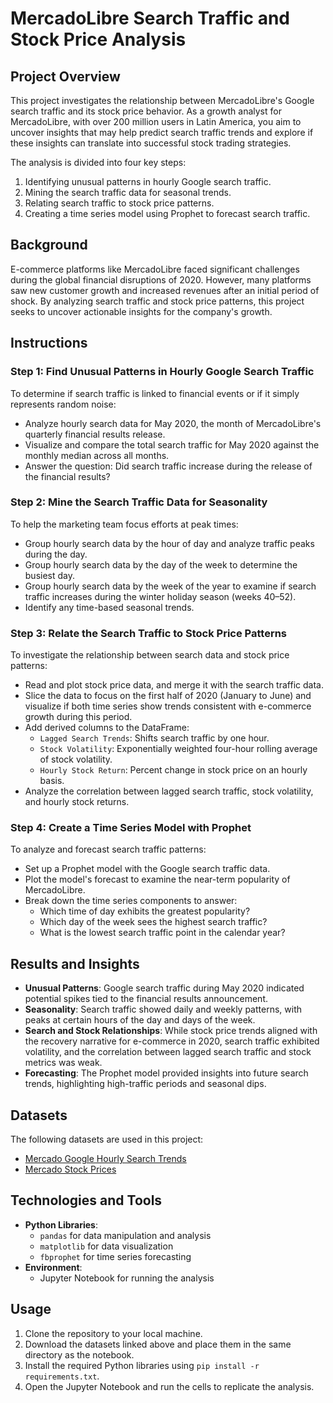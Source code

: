 # MercadoLibre Search Traffic and Stock Price Analysis

## Project Overview

This project investigates the relationship between MercadoLibre's Google search traffic and its stock price behavior. As a growth analyst for MercadoLibre, with over 200 million users in Latin America, you aim to uncover insights that may help predict search traffic trends and explore if these insights can translate into successful stock trading strategies.

The analysis is divided into four key steps:
1. Identifying unusual patterns in hourly Google search traffic.
2. Mining the search traffic data for seasonal trends.
3. Relating search traffic to stock price patterns.
4. Creating a time series model using Prophet to forecast search traffic.

## Background

E-commerce platforms like MercadoLibre faced significant challenges during the global financial disruptions of 2020. However, many platforms saw new customer growth and increased revenues after an initial period of shock. By analyzing search traffic and stock price patterns, this project seeks to uncover actionable insights for the company's growth.

## Instructions

### Step 1: Find Unusual Patterns in Hourly Google Search Traffic
To determine if search traffic is linked to financial events or if it simply represents random noise:
- Analyze hourly search data for May 2020, the month of MercadoLibre's quarterly financial results release.
- Visualize and compare the total search traffic for May 2020 against the monthly median across all months.
- Answer the question: Did search traffic increase during the release of the financial results?

### Step 2: Mine the Search Traffic Data for Seasonality
To help the marketing team focus efforts at peak times:
- Group hourly search data by the hour of day and analyze traffic peaks during the day.
- Group hourly search data by the day of the week to determine the busiest day.
- Group hourly search data by the week of the year to examine if search traffic increases during the winter holiday season (weeks 40–52).
- Identify any time-based seasonal trends.

### Step 3: Relate the Search Traffic to Stock Price Patterns
To investigate the relationship between search data and stock price patterns:
- Read and plot stock price data, and merge it with the search traffic data.
- Slice the data to focus on the first half of 2020 (January to June) and visualize if both time series show trends consistent with e-commerce growth during this period.
- Add derived columns to the DataFrame:
  - `Lagged Search Trends`: Shifts search traffic by one hour.
  - `Stock Volatility`: Exponentially weighted four-hour rolling average of stock volatility.
  - `Hourly Stock Return`: Percent change in stock price on an hourly basis.
- Analyze the correlation between lagged search traffic, stock volatility, and hourly stock returns.

### Step 4: Create a Time Series Model with Prophet
To analyze and forecast search traffic patterns:
- Set up a Prophet model with the Google search traffic data.
- Plot the model's forecast to examine the near-term popularity of MercadoLibre.
- Break down the time series components to answer:
  - Which time of day exhibits the greatest popularity?
  - Which day of the week sees the highest search traffic?
  - What is the lowest search traffic point in the calendar year?

## Results and Insights

- **Unusual Patterns**: Google search traffic during May 2020 indicated potential spikes tied to the financial results announcement.
- **Seasonality**: Search traffic showed daily and weekly patterns, with peaks at certain hours of the day and days of the week.
- **Search and Stock Relationships**: While stock price trends aligned with the recovery narrative for e-commerce in 2020, search traffic exhibited volatility, and the correlation between lagged search traffic and stock metrics was weak.
- **Forecasting**: The Prophet model provided insights into future search trends, highlighting high-traffic periods and seasonal dips.

## Datasets
The following datasets are used in this project:
- [Mercado Google Hourly Search Trends](https://static.bc-edx.com/ai/ail-v-1-0/m8/lms/datasets/google_hourly_search_trends.csv)
- [Mercado Stock Prices](https://static.bc-edx.com/ai/ail-v-1-0/m8/lms/datasets/mercado_stock_price.csv)

## Technologies and Tools
- **Python Libraries**:
  - `pandas` for data manipulation and analysis
  - `matplotlib` for data visualization
  - `fbprophet` for time series forecasting
- **Environment**:
  - Jupyter Notebook for running the analysis

## Usage
1. Clone the repository to your local machine.
2. Download the datasets linked above and place them in the same directory as the notebook.
3. Install the required Python libraries using `pip install -r requirements.txt`.
4. Open the Jupyter Notebook and run the cells to replicate the analysis.


